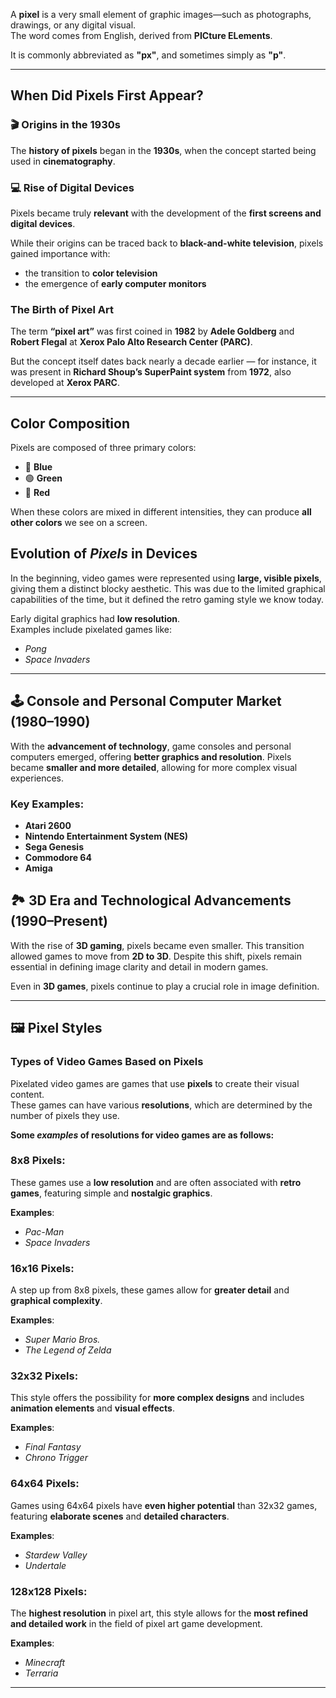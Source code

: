 A **pixel** is a very small element of graphic images—such as photographs, drawings, or any digital visual.  
The word comes from English, derived from **PICture ELements**.

It is commonly abbreviated as **"px"**, and sometimes simply as **"p"**.

---
## When Did Pixels First Appear?

### 🎬 Origins in the 1930s

The **history of pixels** began in the **1930s**, when the concept started being used in **cinematography**.

### 💻 Rise of Digital Devices

Pixels became truly **relevant** with the development of the **first screens and digital devices**.

While their origins can be traced back to **black-and-white television**, pixels gained importance with:

- the transition to **color television**
- the emergence of **early computer monitors**

### The Birth of Pixel Art

The term **“pixel art”** was first coined in **1982** by **Adele Goldberg** and **Robert Flegal** at **Xerox Palo Alto Research Center (PARC)**.

But the concept itself dates back nearly a decade earlier —  for instance, it was present in **Richard Shoup’s SuperPaint system** from **1972**, also developed at **Xerox PARC**.

---
## Color Composition

Pixels are composed of three primary colors:

- 🔵 **Blue**
- 🟢 **Green**
- 🔴 **Red**

When these colors are mixed in different intensities, they can produce **all other colors** we see on a screen.
##  Evolution of *Pixels* in Devices

In the beginning, video games were represented using **large, visible pixels**, giving them a distinct blocky aesthetic.  This was due to the limited graphical capabilities of the time, but it defined the retro gaming style we know today.

Early digital graphics had **low resolution**.  
Examples include pixelated games like:

-  _Pong_
-  _Space Invaders_

---
## 🕹️ Console and Personal Computer Market (1980–1990)

With the **advancement of technology**, game consoles and personal computers emerged, offering **better graphics and resolution**.  Pixels became **smaller and more detailed**, allowing for more complex visual experiences.
### Key Examples:

- **Atari 2600**
- **Nintendo Entertainment System (NES)**
- **Sega Genesis**
- **Commodore 64**
- **Amiga**

## 🏞️ 3D Era and Technological Advancements (1990–Present)

With the rise of **3D gaming**, pixels became even smaller. This transition allowed games to move from **2D to 3D**.  Despite this shift, pixels remain essential in defining image clarity and detail in modern games.

Even in **3D games**, pixels continue to play a crucial role in image definition.

---
## 🖼️ Pixel Styles
### Types of Video Games Based on Pixels

Pixelated video games are games that use **pixels** to create their visual content.  
These games can have various **resolutions**, which are determined by the number of pixels they use.

**Some *examples* of resolutions for video games are as follows:**
### 8x8 Pixels:

These games use a **low resolution** and are often associated with **retro games**, featuring simple and **nostalgic graphics**.

**Examples**:

- _Pac-Man_
- _Space Invaders_
### 16x16 Pixels:

A step up from 8x8 pixels, these games allow for **greater detail** and **graphical complexity**.

**Examples**:

- _Super Mario Bros._
- _The Legend of Zelda_

### 32x32 Pixels:

This style offers the possibility for **more complex designs** and includes **animation elements** and **visual effects**.

**Examples**:

- _Final Fantasy_
- _Chrono Trigger_

### 64x64 Pixels:

Games using 64x64 pixels have **even higher potential** than 32x32 games, featuring **elaborate scenes** and **detailed characters**.

**Examples**:

- _Stardew Valley_
- _Undertale_

### 128x128 Pixels:

The **highest resolution** in pixel art, this style allows for the **most refined and detailed work** in the field of pixel art game development.

**Examples**:

- _Minecraft_
- _Terraria_

---

